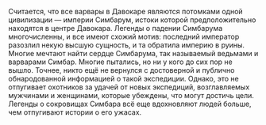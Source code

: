 Считается, что все варвары в Давокаре являются потомками одной цивилизации — империи Симбарум, истоки которой предположительно находятся в центре Давокара. Легенды о падении Симбарума многочисленны, и все имеют схожий мотив: последний император разозлил некую высшую сущность, и та обратила империю в руины. Многие мечтают найти сердце Симбарума, так называемый ведьмами и варварами Симбар. Многие пытались, но ни у кого до сих пор не вышло. Точнее, никто ещё не вернулся с достоверной и публично обнародованной информацией о такой экспедиции. Однако, это не отпугивает охотников за удачей от новых экспедиций, возглавляемых мужчинами и женщинами, которые убеждены, что могут достичь цели. Легенды о сокровищах Симбара всё еще вдохновляют людей больше, чем отпугивают истории о его ужасах.